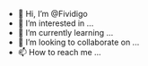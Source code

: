 - 👋 Hi, I’m @Fividigo
- 👀 I’m interested in ...
- 🌱 I’m currently learning ...
- 💞️ I’m looking to collaborate on ...
- 📫 How to reach me ...

<!---
Fividigo/Fividigo is a ✨ special ✨ repository because its `README.md` (this file) appears on your GitHub profile.
You can click the Preview link to take a look at your changes.
--->
